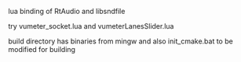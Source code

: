 lua binding of RtAudio and libsndfile

try vumeter_socket.lua and vumeterLanesSlider.lua

build directory has binaries from mingw and also init_cmake.bat to be modified for building
